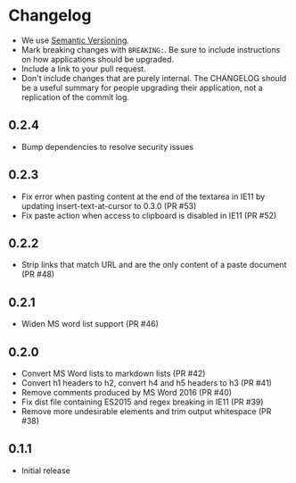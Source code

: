 # Changelog

- We use [Semantic Versioning](https://semver.org/spec/v2.0.0.html).
- Mark breaking changes with `BREAKING:`. Be sure to include instructions on
  how applications should be upgraded.
- Include a link to your pull request.
- Don't include changes that are purely internal. The CHANGELOG should be a
  useful summary for people upgrading their application, not a replication
  of the commit log.

## 0.2.4

- Bump dependencies to resolve security issues

## 0.2.3

- Fix error when pasting content at the end of the textarea in IE11 by updating insert-text-at-cursor to 0.3.0 (PR #53)
- Fix paste action when access to clipboard is disabled in IE11 (PR #52)

## 0.2.2

- Strip links that match URL and are the only content of a paste document (PR #48)

## 0.2.1

- Widen MS word list support (PR #46)

## 0.2.0

- Convert MS Word lists to markdown lists (PR #42)
- Convert h1 headers to h2, convert h4 and h5 headers to h3 (PR #41)
- Remove comments produced by MS Word 2016 (PR #40)
- Fix dist file containing ES2015 and regex breaking in IE11 (PR #39)
- Remove more undesirable elements and trim output whitespace (PR #38)

## 0.1.1

- Initial release

